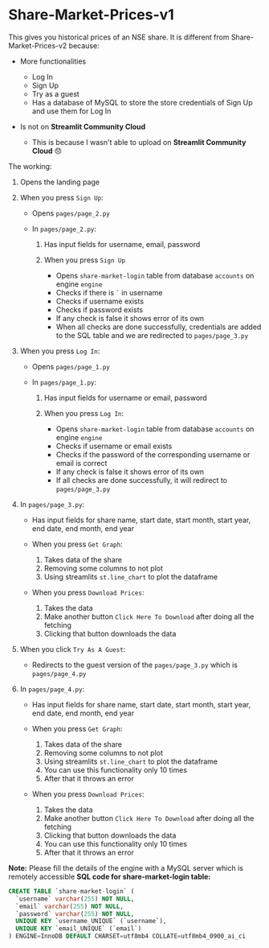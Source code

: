 # Share-Market-Prices-v1
This gives you historical prices of an NSE share. It is different from Share-Market-Prices-v2 because:
- More functionalities
   - Log In
   - Sign Up
   - Try as a guest
   - Has a database of MySQL to store the store credentials of Sign Up and use them for Log In

- Is not on **Streamlit Community Cloud**
   - This is because I wasn't able to upload on **Streamlit Community Cloud** :disappointed:

The working: 
1. Opens the landing page

2. When you press `Sign Up`:
   - Opens `pages/page_2.py`

   - In `pages/page_2.py`:
     1. Has input fields for username, email, password
   
     2. When you press `Sign Up`
        - Opens `share-market-login` table from database `accounts` on engine `engine`
        - Checks if there is `` ` `` in username
        - Checks if username exists
        - Checks if password exists
        - If any check is false it shows error of its own
        - When all checks are done successfully, credentials are added to the SQL table and we are redirected to `pages/page_3.py`

4. When you press `Log In`:
   - Opens `pages/page_1.py`

   - In `pages/page_1.py`:
      1. Has input fields for username or email, password
   
      2. When you press `Log In`: 
         - Opens `share-market-login` table from database `accounts` on engine `engine`
         - Checks if username or email exists
         - Checks if the password of the corresponding username or email is correct
         - If any check is false it shows error of its own
         - If all checks are done successfully, it will redirect to `pages/page_3.py`

6. In `pages/page_3.py`:
   - Has input fields for share name, start date, start month, start year, end date, end month, end year

   - When you press `Get Graph`:
     1. Takes data of the share
     2. Removing some columns to not plot
     3. Using streamlits `st.line_chart` to plot the dataframe

   - When you press `Download Prices`:
     1. Takes the data
     2. Make another button `Click Here To Download` after doing all the fetching
     3. Clicking that button downloads the data

7. When you click `Try As A Guest`:
   - Redirects to the guest version of the `pages/page_3.py` which is `pages/page_4.py`

8. In `pages/page_4.py`:
   - Has input fields for share name, start date, start month, start year, end date, end month, end year

   - When you press `Get Graph`:
     1. Takes data of the share
     2. Removing some columns to not plot
     3. Using streamlits `st.line_chart` to plot the dataframe
     4. You can use this functionality only 10 times
     5. After that it throws an error

   - When you press `Download Prices`:
     1. Takes the data
     2. Make another button `Click Here To Download` after doing all the fetching
     3. Clicking that button downloads the data
     4. You can use this functionality only 10 times
     5. After that it throws an error

**Note:** Please fill the details of the engine with a MySQL server which is remotely accessible
**SQL code for share-market-login table:**
````sql
CREATE TABLE `share-market-login` (
  `username` varchar(255) NOT NULL,
  `email` varchar(255) NOT NULL,
  `password` varchar(255) NOT NULL,
  UNIQUE KEY `username_UNIQUE` (`username`),
  UNIQUE KEY `email_UNIQUE` (`email`)
) ENGINE=InnoDB DEFAULT CHARSET=utf8mb4 COLLATE=utf8mb4_0900_ai_ci
````
